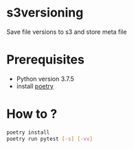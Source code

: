 # s3versioning
Save file versions to s3 and store meta file

# Prerequisites

- Python version 3.7.5
- install [poetry](https://pypi.org/project/poetry/) 

# How to ?

```bash
poetry install
poetry run pytest [-s] [-vv]
```
